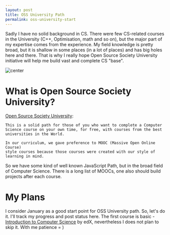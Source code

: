 ```yaml
---
layout: post
title: OSS University Path
permalink: oss-university-start
---
```


Sadly I have no solid background in CS. There were few CS-related courses in
the University (C++, Optimisation, math and so on), but the major part of my
expertise comes from the experience. My field knowledge is pretty broad, but it
is shallow in some places (in a lot of places) and has big holes here and there.
That is why I really hope Open Source Society University initiative will help
me build vast and complete CS "base".

![center](../assets/2016-01-11-oss-university/ossu-logo.jpg)

# What is Open Source Society University?

[Open Source Society University][1]:

    This is a solid path for those of you who want to complete a Computer
    Science course on your own time, for free, with courses from the best
    universities in the World.
    
    In our curriculum, we gave preference to MOOC (Massive Open Online Course)
    style courses because those courses were created with our style of
    learning in mind.

So we have some kind of well known JavaScript Path, but in the broad field
of Computer Science. There is a long list of MOOCs, one also should build
projects after each course.

# My Plans

I consider January as a good start point for OSS University path. So, let's do
it. I'll track my progress and post status here. The first course is basic -
[Introduction to Computer Science][2] by edX, nevertheless I does not plan to
skip it. With me patience = )

  [1]: https://github.com/open-source-society/computer-science "Open Source Society University"
  [2]: https://www.edx.org/course/introduction-computer-science-harvardx-cs50x#! "Introduction to Computer Science"
